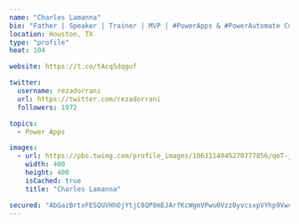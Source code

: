 ```yaml
---
name: "Charles Lamanna"
bio: "Father | Speaker | Trainer | MVP | #PowerApps & #PowerAutomate Community Super User | YouTuber Right-pointing triangle http://youtube.com/c/rezadorrani | Learn - Share - Clockwise rightwards and leftwards open circle arrows"
location: Houston, TX
type: "profile"
heat: 104

website: https://t.co/tAcqSdqguf

twitter:
  username: rezadorrani
  url: https://twitter.com/rezadorrani
  followers: 1972

topics:
  - Power Apps

images:
  - url: https://pbs.twimg.com/profile_images/1063114045270777856/qeT-jpWr_400x400.jpg
    width: 400
    height: 400
    isCached: true
    title: "Charles Lamanna"

secured: "AbGazBrtxFESQUVHhOjYtjC8QP8mEJArfKcWgmVPwu0Vzz0yvcsxpVYhp9Vwc1hLHX9S0RUgRHteIUpzMcOIUXOQzmeatRB/dEH3Hf4e3Z2JjRUdXpIIeSN1E/fIUYSJu5doqbsKOHmoSfAvPn84/PIJh3zA+YSmEiNwg6wYBGGZJ7D9yMvXV67ReCAFu6tvcRsi94qxvfTk+skvlNhRyJbcNklWbfa4hM1BQCWBCwtBYV6pLAhhyDj2+I4IDocBLbYhTtL8+ukNW3G9/husNWaFh0GXP6DBJcYgJbokIdSlen7oyb37PmJXfGgAVtbBozrgxYY3Nw50gP25A27DJm50uXNpQsXrE1GjBn9NDHn4UGjk9lqjNb2UzYTIsPOVsqJKaawYRV9ZQIPgvmDw3AvTlPnpgGFwXoNrbr3O7PI=;yO3gnIQQH7X9N0ZOC1POgg=="
---
```


